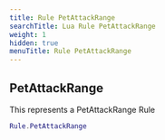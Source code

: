 ```yaml
---
title: Rule PetAttackRange
searchTitle: Lua Rule PetAttackRange
weight: 1
hidden: true
menuTitle: Rule PetAttackRange
---
```

## PetAttackRange

This represents a PetAttackRange Rule
```lua
Rule.PetAttackRange
```